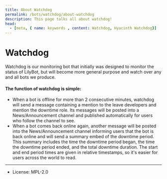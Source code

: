 ```yaml
---
title: About Watchdog
permalink: /bots/watchdog/about-watchdog
description: This page talks all about watchdog!
head:
  - [meta, { name: keywords , content: Watchdog, Hyacinth Watchdog}]
---
```


# Watchdog

Watchdog is our monitoring bot that initially was designed to monitor the status of LilyBot, but will become more general
purpose and watch over any and all bots we produce.

#### The function of watchdog is simple:
 - When a bot is offline for more than 2 consecutive minutes, watchdog will send a message containing a mention to the
    leave developers and mention the downtime role. Its messages will be posted into a News/Announcement channel and
    published automatically for users who follow the channel to see.
 - When a bot comes back online again, another message will be posted into the News/Announcement channel informing users
    that the bot is back online and will send a summary embed of the downtime period. This summary includes the time the
    downtime period began, the time the downtime period ended, and the total downtime duration. The start and end period
    times are given in relative timestamps, so it's easier for users across the world to read.
---
-  License: MPL-2.0

